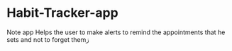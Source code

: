 # Habit-Tracker-app 
Note app 
Helps the user to make alerts to remind the appointments that he sets and not to forget themز
